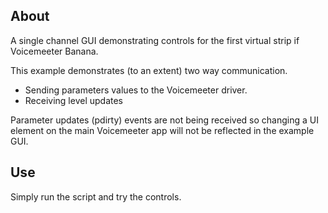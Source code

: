 ## About

A single channel GUI demonstrating controls for the first virtual strip if Voicemeeter Banana.

This example demonstrates (to an extent) two way communication. 
-   Sending parameters values to the Voicemeeter driver.
-   Receiving level updates

Parameter updates (pdirty) events are not being received so changing a UI element on the main Voicemeeter app will not be reflected in the example GUI.

## Use

Simply run the script and try the controls.